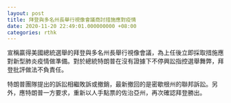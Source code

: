 ```yaml
---
layout: post
title: 拜登與多名州長舉行視像會議商討措施應對疫情
date: 2020-11-20 22:49:01.000000000 +08:00
categories: rthk
---
```


宣稱贏得美國總統選舉的拜登與多名州長舉行視像會議，為上任後立即採取措施應對新型肺炎疫情做準備。對於總統特朗普在沒有證據下不停興訟指控選舉舞弊，拜登批評做法不負責任。

特朗普團隊提出的訴訟相繼敗訴或撤銷，最新撤回的是密歇根州的聯邦訴訟。另外，應特朗普一方要求，重新以人手點票的佐治亞州，再次確認拜登勝出。
